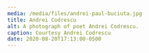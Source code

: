 ```yaml
---
media: /media/files/andrei-paul-buciuta.jpg
title: Andrei Codrescu
alt: A photograph of poet Andrei Codrescu.
caption: Courtesy Andrei Codrescu
date: 2020-08-20T17:13:00-0500
---
```


